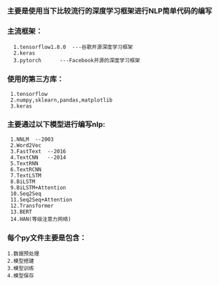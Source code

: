 ### 主要是使用当下比较流行的深度学习框架进行NLP简单代码的编写

### 主流框架：

      1.tensorflow1.8.0  ---谷歌开源深度学习框架
      2.keras
      3.pytorch      ---Facebook开源的深度学习框架

### 使用的第三方库：

     1.tensorflow
     2.numpy,sklearn,pandas,matplotlib
     3.keras

### 主要通过以下模型进行编写nlp:

     1.NNLM  --2003
     2.Word2Vec
     3.FastText  --2016
     4.TextCNN   --2014
     5.TextRNN
     6.TextRCNN
     7.TextLSTM
     8.BiLSTM
     9.BiLSTM+Attention
     10.Seq2Seq
     11.Seq2Seq+Attention
     12.Transformer
     13.BERT
     14.HAN(等级注意力网络)

### 每个py文件主要是包含：

    1.数据预处理
    2.模型搭建
    3.模型训练
    4.模型保存



